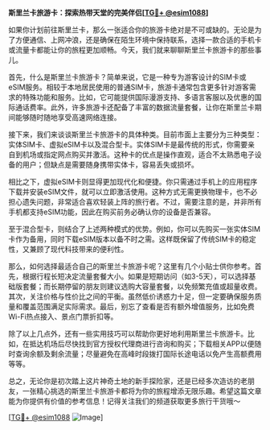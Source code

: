 **斯里兰卡旅游卡：探索热带天堂的完美伴侣[[TG💪+ @esim1088](https://t.me/s/esim1088)]**

如果你计划前往斯里兰卡，那么一张适合你的旅游卡绝对是不可或缺的。无论是为了方便通信、上网冲浪，还是确保在陌生环境中保持联系，选择一款合适的手机卡或流量卡都能让你的旅程更加顺畅。今天，我们就来聊聊斯里兰卡旅游卡的那些事儿。

首先，什么是斯里兰卡旅游卡？简单来说，它是一种专为游客设计的SIM卡或eSIM服务。相较于本地居民使用的普通SIM卡，旅游卡通常包含更多针对游客需求的特殊功能和服务。比如，它可能提供国际漫游支持、多语言客服以及优惠的国际通话费率。此外，许多旅游卡还配备了丰富的数据流量套餐，让你在斯里兰卡期间能够随时随地享受高速网络连接。

接下来，我们来谈谈斯里兰卡旅游卡的具体种类。目前市面上主要分为三种类型：实体SIM卡、虚拟eSIM卡以及混合型卡。实体SIM卡是最传统的形式，你需要亲自到机场或指定网点购买并激活。这种卡的优点是操作直观，适合不太熟悉电子设备的用户；但缺点是需要随身携带实体卡，容易丢失或损坏。

相比之下，虚拟eSIM卡则显得更加现代化和便捷。你只需通过手机上的应用程序下载并安装eSIM文件，就可以立即激活使用。这种方式无需更换物理卡，也不必担心遗失问题，非常适合喜欢轻装上阵的旅行者。不过，需要注意的是，并非所有手机都支持eSIM功能，因此在购买前务必确认你的设备是否兼容。

至于混合型卡，则结合了上述两种模式的优势。例如，你可以先购买一张实体SIM卡作为备用，同时下载eSIM版本以备不时之需。这样既保留了传统SIM卡的稳定性，又兼顾了现代科技带来的便利性。

那么，如何选择最适合自己的斯里兰卡旅游卡呢？这里有几个小贴士供你参考。首先，根据行程长短决定流量套餐大小。如果是短期访问（如3-5天），可以选择基础版套餐；而长期停留的朋友则建议选购大容量套餐，以免频繁充值或超量收费。其次，关注价格与性价比之间的平衡。虽然低价诱惑力十足，但一定要确保服务质量和覆盖范围满足实际需求。最后，别忘了查看是否有额外增值服务，比如免费Wi-Fi热点接入、景点门票折扣等。

除了以上几点外，还有一些实用技巧可以帮助你更好地利用斯里兰卡旅游卡。比如，在抵达机场后尽快找到官方授权代理商进行咨询和购买；下载相关APP以便随时查询余额及剩余流量；尽量避免在高峰时段拨打国际长途电话以免产生高额费用等等。

总之，无论你是初次踏上这片神奇土地的新手探险家，还是已经多次造访的老朋友，一张精心挑选的斯里兰卡旅游卡都将为你的旅程增添无限乐趣。希望这篇文章能为你提供有价值的参考信息！记得关注我们的频道获取更多旅行干货哦～

[[TG💪+ @esim1088](https://t.me/s/esim1088) ![Image](https://i.postimg.cc/4NQfJmqS/Snipaste-2025-05-13-00-14-12.png)]